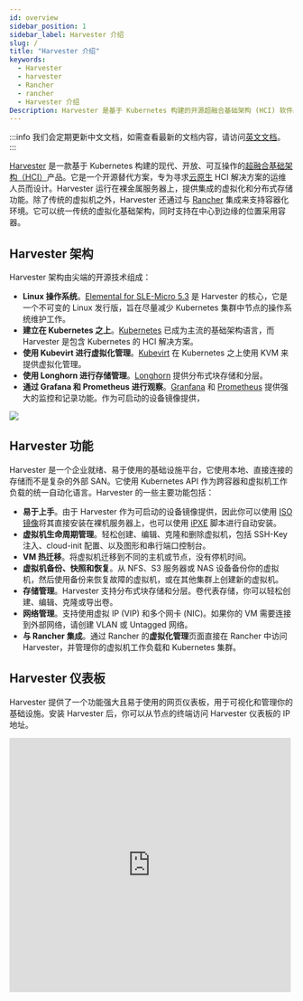 ```yaml
---
id: overview
sidebar_position: 1
sidebar_label: Harvester 介绍
slug: /
title: "Harvester 介绍"
keywords:
  - Harvester
  - harvester
  - Rancher
  - rancher
  - Harvester 介绍
Description: Harvester 是基于 Kubernetes 构建的开源超融合基础架构 (HCI) 软件。它是 vSphere 和 Nutanix 的开源替代方案。
---
```

:::info
我们会定期更新中文文档，如需查看最新的文档内容，请访问[英文文档](https://docs.harvesterhci.io/)。
:::

[Harvester](https://harvesterhci.io/) 是一款基于 Kubernetes 构建的现代、开放、可互操作的[超融合基础架构（HCI）](https://en.wikipedia.org/wiki/Hyper-converged_infrastructure)产品。它是一个开源替代方案，专为寻求[云原生](https://about.gitlab.com/topics/cloud-native/) HCI 解决方案的运维人员而设计。Harvester 运行在裸金属服务器上，提供集成的虚拟化和分布式存储功能。除了传统的虚拟机之外，Harvester 还通过与 [Rancher](https://ranchermanager.docs.rancher.com/integrations-in-rancher/harvester) 集成来支持容器化环境。它可以统一传统的虚拟化基础架构，同时支持在中心到边缘的位置采用容器。

## Harvester 架构

Harvester 架构由尖端的开源技术组成：
- **Linux 操作系统**。[Elemental for SLE-Micro 5.3](https://github.com/rancher/elemental-toolkit) 是 Harvester 的核心，它是一个不可变的 Linux 发行版，旨在尽量减少 Kubernetes 集群中节点的操作系统维护工作。
- **建立在 Kubernetes 之上**。[Kubernetes](https://kubernetes.io/) 已成为主流的基础架构语言，而 Harvester 是包含 Kubernetes 的 HCI 解决方案。
- **使用 Kubevirt 进行虚拟化管理**。[Kubevirt](https://kubevirt.io/) 在 Kubernetes 之上使用 KVM 来提供虚拟化管理。
- **使用 Longhorn 进行存储管理**。[Longhorn](https://longhorn.io/) 提供分布式块存储和分层。
- **通过 Grafana 和 Prometheus 进行观察**。[Granfana](https://grafana.com/) 和 [Prometheus](https://prometheus.io/) 提供强大的监控和记录功能。作为可启动的设备镜像提供，

![](/img/v1.2/architecture.svg)

## Harvester 功能

Harvester 是一个企业就绪、易于使用的基础设施平台，它使用本地、直接连接的存储而不是复杂的外部 SAN。它使用 Kubernetes API 作为跨容器和虚拟机工作负载的统一自动化语言。Harvester 的一些主要功能包括：
- **易于上手**。由于 Harvester 作为可启动的设备镜像提供，因此你可以使用 [ISO 镜像](https://github.com/harvester/harvester/releases)将其直接安装在裸机服务器上，也可以使用 [iPXE](https://docs.harvesterhci.io/dev/install/pxe-boot-install) 脚本进行自动安装。
- **虚拟机生命周期管理**。轻松创建、编辑、克隆和删除虚拟机，包括 SSH-Key 注入、cloud-init 配置、以及图形和串行端口控制台。
- **VM 热迁移**。将虚拟机迁移到不同的主机或节点，没有停机时间。
- **虚拟机备份、快照和恢复**。从 NFS、S3 服务器或 NAS 设备备份你的虚拟机，然后使用备份来恢复故障的虚拟机，或在其他集群上创建新的虚拟机。
- **存储管理**。Harvester 支持分布式块存储和分层。卷代表存储，你可以轻松创建、编辑、克隆或导出卷。
- **网络管理**。支持使用虚拟 IP (VIP) 和多个网卡 (NIC)。如果你的 VM 需要连接到外部网络，请创建 VLAN 或 Untagged 网络。
- **与 Rancher 集成**。通过 Rancher 的**虚拟化管理**页面直接在 Rancher 中访问 Harvester，并管理你的虚拟机工作负载和 Kubernetes 集群。

## Harvester 仪表板

Harvester 提供了一个功能强大且易于使用的网页仪表板，用于可视化和管理你的基础设施。安装 Harvester 后，你可以从节点的终端访问 Harvester 仪表板的 IP 地址。

<div class="text-center">
   <iframe width="99%" height="450" src="https://www.youtube.com/embed/Ngsk7m6NYf4" title="YouTube video player" frameborder="0" allow="accelerometer; autoplay; clipboard-write; encrypted-media; gyroscope; picture-in-picture" allowfullscreen></iframe>
</div>
